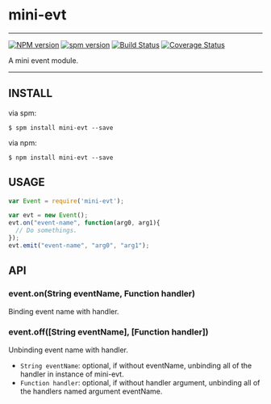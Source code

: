 # mini-evt

---

[![NPM version][npm-badge]][npm-url]
[![spm version][spm-badge]][spm-url]
[![Build Status][travis-badge]][travis-url]
[![Coverage Status][coveralls-badge]][coveralls-url]

[npm-badge]: https://img.shields.io/npm/v/mini-evt.svg?style=flat
[npm-url]: https://www.npmjs.com/package/mini-evt
[spm-badge]: http://spmjs.io/badge/evt
[spm-url]: http://spmjs.io/package/evt
[travis-badge]: https://travis-ci.org/hotoo/evt.svg
[travis-url]: https://travis-ci.org/hotoo/evt
[coveralls-badge]: https://coveralls.io/repos/hotoo/evt/badge.png
[coveralls-url]: https://coveralls.io/r/hotoo/evt

A mini event module.

---

## INSTALL

via spm:

```
$ spm install mini-evt --save
```

via npm:

```
$ npm install mini-evt --save
```

## USAGE

```js
var Event = require('mini-evt');

var evt = new Event();
evt.on("event-name", function(arg0, arg1){
  // Do somethings.
});
evt.emit("event-name", "arg0", "arg1");
```

## API

### event.on(String eventName, Function handler)

Binding event name with handler.

### event.off([String eventName], [Function handler])

Unbinding event name with handler.

* `String eventName`: optional, if without eventName, unbinding all of the
  handler in instance of mini-evt.
* `Function handler`: optional, if without handler argument, unbinding all of
  the handlers named argument eventName.
